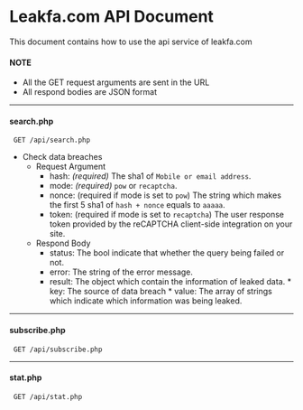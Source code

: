 # Leakfa.com API Document
This document contains how to use the api service of leakfa.com
#### NOTE
* All the GET request arguments are sent in the URL
* All respond bodies are JSON format
---
#### search.php
```http
 GET /api/search.php
```
* Check data breaches
	* Request Argument
		* hash: *(required)* The sha1 of `Mobile or email address`.
		* mode: *(required)* `pow` or `recaptcha`.
		* nonce: (required if mode is set to `pow`) The string which makes the first 5 sha1 of `hash + nonce` equals to `aaaaa`.
		* token: (required if mode is set to `recaptcha`) The user response token provided by the reCAPTCHA client-side integration on your site.
	* Respond Body
		* status: The bool indicate that whether the query being failed or not.
		* error: The string of the error message.
		* result: The object which contain the information of leaked data.
		 		* key: The source of data breach
		 		* value: The array of strings which indicate which information was being leaked.
---
#### subscribe.php
```http
 GET /api/subscribe.php
```

---
#### stat.php
```http
 GET /api/stat.php
```
